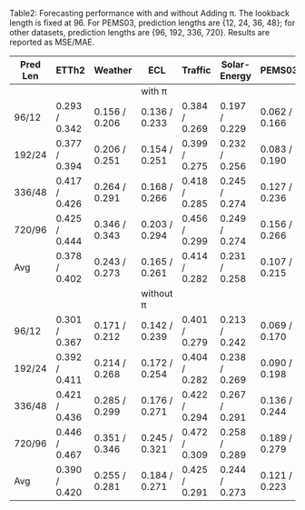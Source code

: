 Table2: Forecasting performance with and without Adding π. The lookback length is fixed at 96. For PEMS03, prediction lengths are {12, 24, 36, 48}; for other datasets, prediction lengths are {96, 192, 336, 720}. Results are reported as MSE/MAE.

| Pred Len | ETTh2         | Weather       | ECL           | Traffic       | Solar-Energy  | PEMS03        |
| -------- | ------------- | ------------- | ------------- | ------------- | ------------- | ------------- |
|          |               |               | with π        |               |               |               |
| 96/12    | 0.293 / 0.342 | 0.156 / 0.206 | 0.136 / 0.233 | 0.384 / 0.269 | 0.197 / 0.229 | 0.062 / 0.166 |
| 192/24   | 0.377 / 0.394 | 0.206 / 0.251 | 0.154 / 0.251 | 0.399 / 0.275 | 0.232 / 0.256 | 0.083 / 0.190 |
| 336/48   | 0.417 / 0.426 | 0.264 / 0.291 | 0.168 / 0.266 | 0.418 / 0.285 | 0.245 / 0.274 | 0.127 / 0.236 |
| 720/96   | 0.425 / 0.444 | 0.346 / 0.343 | 0.203 / 0.294 | 0.456 / 0.299 | 0.249 / 0.274 | 0.156 / 0.266 |
| Avg      | 0.378 / 0.402 | 0.243 / 0.273 | 0.165 / 0.261 | 0.414 / 0.282 | 0.231 / 0.258 | 0.107 / 0.215 |
|          |               |               | without π     |               |               |               |
| 96/12    | 0.301 / 0.367 | 0.171 / 0.212 | 0.142 / 0.239 | 0.401 / 0.279 | 0.213 / 0.242 | 0.069 / 0.170 |
| 192/24   | 0.392 / 0.411 | 0.214 / 0.268 | 0.172 / 0.254 | 0.404 / 0.282 | 0.238 / 0.269 | 0.090 / 0.198 |
| 336/48   | 0.421 / 0.436 | 0.285 / 0.299 | 0.176 / 0.271 | 0.422 / 0.294 | 0.267 / 0.291 | 0.136 / 0.244 |
| 720/96   | 0.446 / 0.467 | 0.351 / 0.346 | 0.245 / 0.321 | 0.472 / 0.309 | 0.258 / 0.289 | 0.189 / 0.279 |
| Avg      | 0.390 / 0.420 | 0.255 / 0.281 | 0.184 / 0.271 | 0.425 / 0.291 | 0.244 / 0.273 | 0.121 / 0.223 |